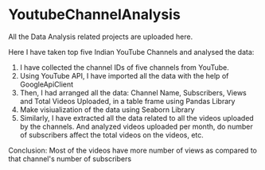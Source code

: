 # YoutubeChannelAnalysis
All the Data Analysis related projects are uploaded here.

Here I have taken top five Indian YouTube Channels and analysed the data:

1. I have collected the channel IDs of five channels from YouTube.
2. Using YouTube API, I have imported all the data with the help of GoogleApiClient
3. Then, I had arranged all the data: Channel Name, Subscribers, Views and Total Videos Uploaded, in a table frame using Pandas Library
4. Make visiualization of the data using Seaborn Library
5. Similarly, I have extracted all the data related to all the videos uploaded by the channels. And analyzed videos uploaded per month, do number of 
    subscribers affect the total videos on the videos, etc.
    
Conclusion: Most of the videos have more number of views as compared to that channel's number of subscribers
